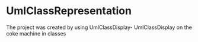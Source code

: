 # UmlClassRepresentation
The project was created by using UmlClassDisplay- UmlClassDisplay on the coke machine in classes
